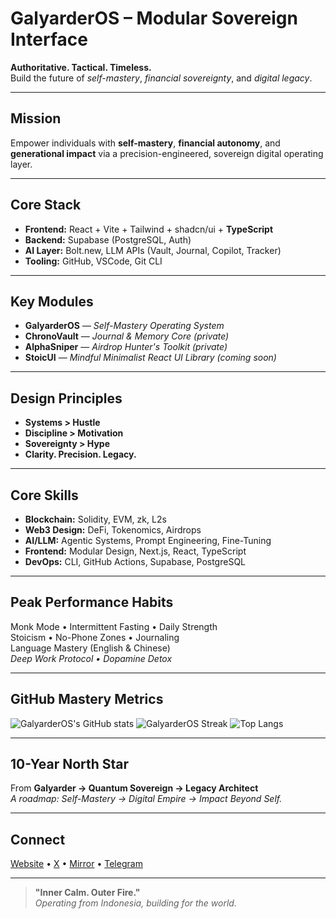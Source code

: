 # GalyarderOS – Modular Sovereign Interface

**Authoritative. Tactical. Timeless.**  
Build the future of _self-mastery_, _financial sovereignty_, and _digital legacy_.

---

## Mission

Empower individuals with **self-mastery**, **financial autonomy**, and **generational impact** via a precision-engineered, sovereign digital operating layer.

---

## Core Stack

- **Frontend:** React + Vite + Tailwind + shadcn/ui + **TypeScript**
- **Backend:** Supabase (PostgreSQL, Auth)
- **AI Layer:** Bolt.new, LLM APIs (Vault, Journal, Copilot, Tracker)
- **Tooling:** GitHub, VSCode, Git CLI

---

## Key Modules

- **GalyarderOS** — _Self-Mastery Operating System_
- **ChronoVault** — _Journal & Memory Core_ *(private)*
- **AlphaSniper** — _Airdrop Hunter's Toolkit_ *(private)*
- **StoicUI** — _Mindful Minimalist React UI Library_ *(coming soon)*

---

## Design Principles

- **Systems > Hustle**
- **Discipline > Motivation**
- **Sovereignty > Hype**
- **Clarity. Precision. Legacy.**

---

## Core Skills

- **Blockchain:** Solidity, EVM, zk, L2s
- **Web3 Design:** DeFi, Tokenomics, Airdrops
- **AI/LLM:** Agentic Systems, Prompt Engineering, Fine-Tuning
- **Frontend:** Modular Design, Next.js, React, TypeScript
- **DevOps:** CLI, GitHub Actions, Supabase, PostgreSQL

---

## Peak Performance Habits

Monk Mode • Intermittent Fasting • Daily Strength  
Stoicism • No-Phone Zones • Journaling  
Language Mastery (English & Chinese)  
_Deep Work Protocol • Dopamine Detox_

---

## GitHub Mastery Metrics

![GalyarderOS's GitHub stats](https://github-readme-stats.vercel.app/api?username=GalyarderOS&show_icons=true&hide_title=true&hide=stars,prs,issues&theme=dark&hide_border=true)
![GalyarderOS Streak](https://github-readme-streak-stats.herokuapp.com?user=GalyarderOS&theme=dark&hide_border=true)
![Top Langs](https://github-readme-stats.vercel.app/api/top-langs/?username=GalyarderOS&layout=compact&theme=dark&hide_border=true)

---

## 10-Year North Star

From **Galyarder → Quantum Sovereign → Legacy Architect**  
_A roadmap: Self-Mastery → Digital Empire → Impact Beyond Self._

---

## Connect

[Website](https://galyarder.my.id) • [X](https://x.com/galyarder) • [Mirror](https://mirror.xyz/galyarder.eth) • [Telegram](https://t.me/galyarders)

---

> **"Inner Calm. Outer Fire."**  
> _Operating from Indonesia, building for the world._
